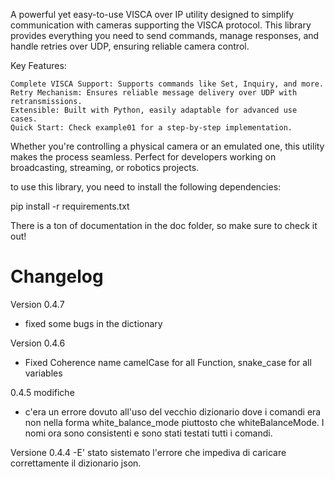 A powerful yet easy-to-use VISCA over IP utility designed to simplify communication with cameras supporting the VISCA protocol. This library provides everything you need to send commands, manage responses, and handle retries over UDP, ensuring reliable camera control.

Key Features:

    Complete VISCA Support: Supports commands like Set, Inquiry, and more.
    Retry Mechanism: Ensures reliable message delivery over UDP with retransmissions.
    Extensible: Built with Python, easily adaptable for advanced use cases.
    Quick Start: Check example01 for a step-by-step implementation.

Whether you're controlling a physical camera or an emulated one, this utility makes the process seamless. Perfect for developers working on broadcasting, streaming, or robotics projects.

to use this library, you need to install the following dependencies:

pip install -r requirements.txt

There is a ton of documentation in the doc folder, so make sure to check it out!

# Changelog

Version 0.4.7
- fixed some bugs in the dictionary

Version 0.4.6
- Fixed Coherence name camelCase for all Function, snake_case for all variables

0.4.5 modifiche
- c'era un errore dovuto all'uso del vecchio dizionario dove i comandi era non nella forma white_balance_mode piuttosto che whiteBalanceMode. I nomi ora sono consistenti e sono stati testati tutti i comandi.

Versione 0.4.4
-E' stato sistemato l'errore che impediva di caricare correttamente il dizionario json.